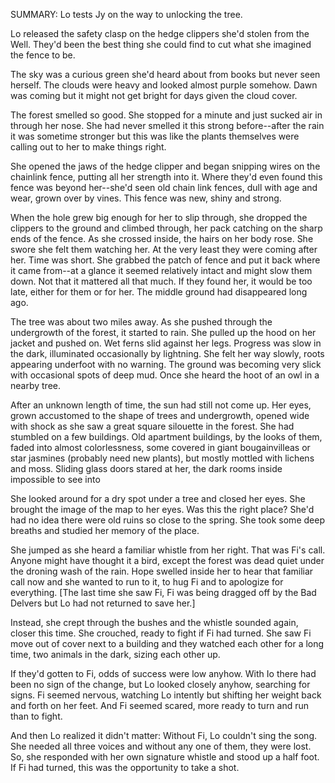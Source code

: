 SUMMARY: Lo tests Jy on the way to unlocking the tree. 

Lo released the safety clasp on the hedge clippers she'd stolen from the Well. They'd been the best thing she could find to cut what she imagined the fence to be. 

The sky was a curious green she'd heard about from books but never seen herself.  The clouds were heavy and looked almost purple somehow.  Dawn was coming but it might not get bright for days given the cloud cover. 

The forest smelled so good.  She stopped for a minute and just sucked air in through her nose.  She had never smelled it this strong before--after the rain it was sometime stronger but this was like the plants themselves were calling out to her to make things right. 

She opened the jaws of the hedge clipper and began snipping wires on the chainlink fence, putting all her strength into it.  Where they'd even found this fence was beyond her--she'd seen old chain link fences, dull with age and wear, grown over by vines.  This fence was new, shiny and strong.

When the hole grew big enough for her to slip through, she dropped the clippers to the ground and climbed through, her pack catching on the sharp ends of the fence.  As she crossed inside, the hairs on her body rose.  She swore she felt them watching her. At the very least they were coming after her. Time was short. She grabbed the patch of fence and put it back where it came from--at a glance it seemed relatively intact and might slow them down. Not that it mattered all that much. If they found her, it would be too late, either for them or for her.  The middle ground had disappeared long ago.

The tree was about two miles away. As she pushed through the undergrowth of the forest, it started to rain. She pulled up the hood on her jacket and pushed on.  Wet ferns slid against her legs.  Progress was slow in the dark, illuminated occasionally by lightning.  She felt her way slowly, roots appearing underfoot with no warning.  The ground was becoming very slick with occasional spots of deep mud. Once she heard the hoot of an owl in a nearby tree. 

After an unknown length of time, the sun had still not come up.  Her eyes, grown accustomed to the shape of trees and undergrowth, opened wide with shock as she saw a great square silouette in the forest. She had stumbled on a few buildings. Old apartment buildings, by the looks of them, faded into almost colorlessness, some covered in giant bougainvilleas or star jasmines (probably need new plants), but mostly mottled with lichens and moss.  Sliding glass doors stared at her, the dark rooms inside impossible to see into

She looked around for a dry spot under a tree and closed her eyes. She brought the image of the map to her eyes. Was this the right place? She'd had no idea there were old ruins so close to the spring.  She took some deep breaths and studied her memory of the place.  

She jumped as she heard a familiar whistle from her right.  That was Fi's call. Anyone might have thought it a bird, except the forest was dead quiet under the droning wash of the rain.  Hope swelled inside her to hear that familiar call now and she wanted to run to it, to hug Fi and to apologize for everything.   [The last time she saw Fi, Fi was being dragged off by the Bad Delvers but Lo had not returned to save her.]

Instead, she crept through the bushes and the whistle sounded again, closer this time.  She crouched, ready to fight if Fi had turned. She saw Fi move out of cover next to a building and they watched each other for a long time, two animals in the dark, sizing each other up.  

If they'd gotten to Fi, odds of success were low anyhow.  With Io there had been no sign of the change, but Lo looked closely anyhow, searching for signs. Fi seemed nervous, watching Lo intently but shifting her weight back and forth on her feet. And Fi seemed scared, more ready to turn and run than to fight.  

And then Lo realized it didn't matter: Without Fi, Lo couldn't sing the song.  She needed all three voices and without any one of them, they were lost.  So, she responded with her own signature whistle and stood up a half foot. If Fi had turned, this was the opportunity to take a shot. 
